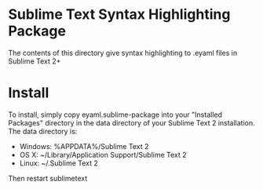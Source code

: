 Sublime Text Syntax Highlighting Package
========================================

The contents of this directory give syntax highlighting to .eyaml files in Sublime Text 2+

Install
=======

To install, simply copy eyaml.sublime-package into your "Installed Packages" directory in the data directory of your Sublime Text 2 installation. The data directory is:

* Windows: %APPDATA%/Sublime Text 2
* OS X: ~/Library/Application Support/Sublime Text 2
* Linux: ~/.Sublime Text 2

Then restart sublimetext
